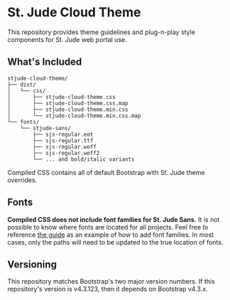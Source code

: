 # St. Jude Cloud Theme
This repository provides theme guidelines and plug-n-play style components for St. Jude web portal use.

## What's Included

```text
stjude-cloud-theme/
├── dist/
│   └── css/
│       ├── stjude-cloud-theme.css
│       ├── stjude-cloud-theme.css.map
│       ├── stjude-cloud-theme.min.css
│       └── stjude-cloud-theme.min.css.map
└── fonts/
    └── stjude-sans/
        ├── sjs-regular.eot
        ├── sjs-regular.ttf
        ├── sjs-regular.woff
        ├── sjs-regular.woff2
        └── ... and bold/italic variants
```

Compiled CSS contains all of default Bootstrap with St. Jude theme overrides.

## Fonts
**Compiled CSS does not include font families for St. Jude Sans.** It is not possible to know where fonts are located for all projects. Feel free to reference [the guide](guide/scss/_typography.scss) as an example of how to add font families. In most cases, only the paths will need to be updated to the true location of fonts.

## Versioning
This repository matches Bootstrap's two major version numbers. If this repository's version is v4.3.123, then it depends on Bootstrap v4.3.x.
